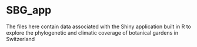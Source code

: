 # SBG_app

The files here contain data associated with the Shiny application built in R to explore the phylogenetic and climatic coverage of botanical gardens in Switzerland
